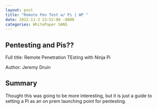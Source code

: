 ```yaml
---
layout: post
title: "Remote Pen Test w/ Pi | WP "
date: 2022-11-3 23:52:00 -0000
categories: WhitePaper SANS
---
```


<h2>Pentesting and Pis?? </h2> 

<p> Full title: Remote Penetration TEsting with Ninja Pi</p>
<p> Author: Jeremy Druin </p>

<h2> Summary </h2>
<p> Thought this was going to be more interesting, but it is just a guide to setting a Pi as an on prem launching point for pentesting. </p>
